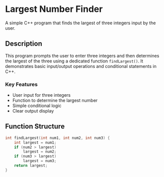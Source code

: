 # Largest Number Finder

A simple C++ program that finds the largest of three integers input by the user.

## Description

This program prompts the user to enter three integers and then determines the largest of the three using a dedicated function `findLargest()`. It demonstrates basic input/output operations and conditional statements in C++.

### Key Features
- User input for three integers
- Function to determine the largest number
- Simple conditional logic
- Clear output display

## Function Structure

```cpp
int findLargest(int num1, int num2, int num3) {
    int largest = num1; 
    if (num2 > largest)
        largest = num2;
    if (num3 > largest)
        largest = num3;
    return largest;
}

